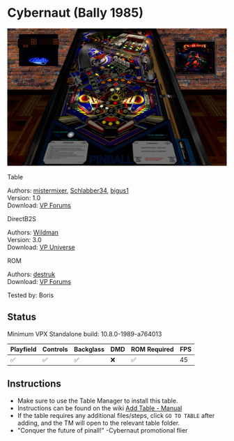 # Cybernaut (Bally 1985)

![Table Preview](../../images/vpx-cybernaut.jpg)

Table

Authors: [mistermixer](https://www.vpforums.org/index.php?showuser=21898), [Schlabber34](https://vpuniverse.com/profile/11680-schlabber34/), [bigus1](https://www.vpforums.org/index.php?showuser=107629)  
Version: 1.0  
Download: [VP Forums](https://www.vpforums.org/index.php?app=downloads&showfile=18843)

DirectB2S

Authors: [Wildman](https://www.vpforums.org/index.php?showuser=277)  
Version: 3.0  
Download: [VP Universe](https://vpuniverse.com/files/file/2278-cybernautbally-1985/)

ROM

Authors: [destruk](https://www.vpforums.org/index.php?showuser=5)  
Download: [VP Forums](https://www.vpforums.org/index.php?app=downloads&showfile=206)

Tested by: Boris

## Status 

Minimum VPX Standalone build: 10.8.0-1989-a764013

| Playfield | Controls | Backglass | DMD | ROM Required | FPS | 
|-----------|----------|-----------|-----|--------------|-----|
| :white_check_mark: | :white_check_mark: | :white_check_mark: | :x: | :white_check_mark: | 45 |

## Instructions

- Make sure to use the Table Manager to install this table.
- Instructions can be found on the wiki [Add Table - Manual](https://github.com/LegendsUnchained/vpx-standalone-alp4k/wiki/%5B04%5D-%F0%9F%A7%A1-TM-%E2%80%90-Other-Features#add-table---manual)
- If the table requires any additional files/steps, click `GO TO TABLE` after adding, and the TM will open to the relevant table folder.
- "Conquer the future of pinall!" -Cybernaut promotional flier

